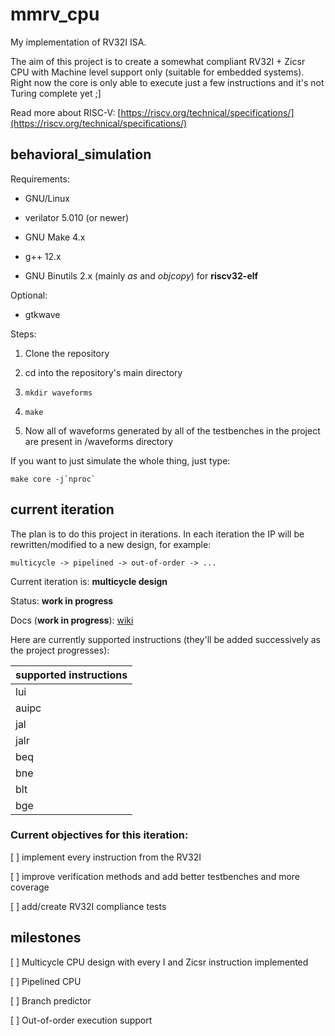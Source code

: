 # mmrv\_cpu

My implementation of RV32I ISA.

The aim of this project is to create a somewhat compliant RV32I + Zicsr CPU with Machine level support only (suitable for embedded systems).
Right now the core is only able to execute just a few instructions and it's not Turing complete yet ;]

Read more about RISC-V: [https://riscv.org/technical/specifications/](https://riscv.org/technical/specifications/)

## behavioral\_simulation

Requirements:

* GNU/Linux

* verilator 5.010 (or newer)

* GNU Make 4.x

* g++ 12.x

* GNU Binutils 2.x (mainly *as* and *objcopy*) for **riscv32-elf**

Optional:

* gtkwave


Steps:


1. Clone the repository

2. cd into the repository's main directory

3. ``mkdir waveforms``

4. ``make``

5. Now all of waveforms generated by all of the testbenches in the project are present in /waveforms directory

If you want to just simulate the whole thing, just type:

```
make core -j`nproc`
```

## current iteration

The plan is to do this project in iterations. In each iteration the IP will be rewritten/modified to a new design, for example:
``` 
multicycle -> pipelined -> out-of-order -> ...
```


Current iteration is: **multicycle design**


Status: **work in progress**


Docs (**work in progress**): [wiki](https://github.com/mbedded-mike/mmrv\_cpu/wiki)


Here are currently supported instructions (they'll be added successively as the project progresses):

| supported instructions |
| ---------------------- |
| lui |
| auipc |
| jal |
| jalr |
| beq |
| bne |
| blt |
| bge |


### Current objectives for this iteration:

[ ] implement every instruction from the RV32I

[ ] improve verification methods and add better testbenches and more coverage

[ ] add/create RV32I compliance tests


## milestones

[ ] Multicycle CPU design with every I and Zicsr instruction implemented

[ ] Pipelined CPU

[ ] Branch predictor

[ ] Out-of-order execution support

